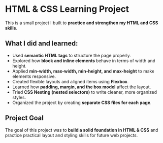 # HTML & CSS Learning Project

This is a small project I built to **practice and strengthen my HTML and CSS skills**.

## What I did and learned:
- Used **semantic HTML tags** to structure the page properly.
- Explored how **block and inline elements** behave in terms of width and height.
- Applied **min-width, max-width, min-height, and max-height** to make elements responsive.
- Created flexible layouts and aligned items using **Flexbox**.
- Learned how **padding, margin, and the box model** affect the layout.
- Tried **CSS Nesting (nested selectors)** to write cleaner, more organized styles.
- Organized the project by creating **separate CSS files for each page**.

## Project Goal
The goal of this project was to **build a solid foundation in HTML & CSS** and practice practical layout and styling skills for future web projects.
